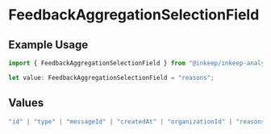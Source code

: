 # FeedbackAggregationSelectionField

## Example Usage

```typescript
import { FeedbackAggregationSelectionField } from "@inkeep/inkeep-analytics/models/components";

let value: FeedbackAggregationSelectionField = "reasons";
```

## Values

```typescript
"id" | "type" | "messageId" | "createdAt" | "organizationId" | "reasons" | "sources" | "details" | "properties" | "userProperties" | "conversationId" | "projectId" | "integrationId"
```